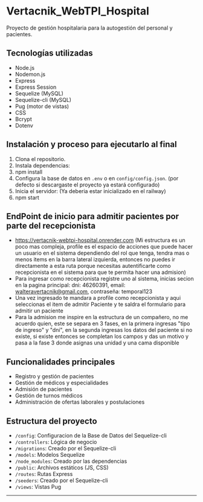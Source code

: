 # Vertacnik_WebTPI_Hospital

Proyecto de gestión hospitalaria para la autogestión del personal y pacientes.

## Tecnologías utilizadas
- Node.js
- Nodemon.js
- Express
- Express Session
- Sequelize (MySQL)
- Sequelize-cli (MySQL)
- Pug (motor de vistas)
- CSS
- Bcrypt
- Dotenv

## Instalación y proceso para ejecutarlo al final
1. Clona el repositorio.
2. Instala dependencias:
3. npm install
4. Configura la base de datos en `.env` o en `config/config.json`. (por defecto si descargaste el proyecto ya estará configurado)
5. Inicia el servidor: (Ya deberia estar inicializado en el railway)
6. npm start

## EndPoint de inicio para admitir pacientes por parte del recepcionista
- https://vertacnik-webtpi-hospital.onrender.com (Mi estructura es un poco mas compleja, profile es el espacio de acciones que puede hacer un usuario en el sistema dependiendo del rol que tenga, tendra mas o menos items en la barra lateral izquierda, entonces no puedes ir directamente a esta ruta porque necesitas autentificarte como recepcionista en el sistema para que te permita hacer una admision)
- Para ingresar como recepcionista registre uno al sistema, inicias secion en la pagina principal:
        dni: 46260391, 
        email: walteravertacnik@gmail.com, 
        contraseña: temporal123
- Una vez ingresado te mandara a profile como recepcionista y aqui seleccionas el item de admitir Paciente y te saldra el formulario para admitir un paciente
- Para la admision me inspire en la estructura de un compañero, no me acuerdo quien, este se separa en 3 fases, en la primera ingresas "tipo de ingreso" y "dni", en la segunda ingresas los datos del paciente si no existe, si existe entonces se completan los campos y das un motivo y pasa a la fase 3 donde asignas una unidad y una cama disponible

## Funcionalidades principales
- Registro y gestión de pacientes
- Gestión de médicos y especialidades
- Admisión de pacientes
- Gestión de turnos médicos
- Administración de ofertas laborales y postulaciones

## Estructura del proyecto
- `/config`: Configuracion de la Base de Datos del Sequelize-cli
- `/controllers`: Lógica de negocio
- `/migrations`: Creado por el Sequelize-cli
- `/models`: Modelos Sequelize
- `/node_modules`: Creado por las dependencias
- `/public`: Archivos estáticos (JS, CSS)
- `/routes`: Rutas Express
- `/seeders`: Creado por el Sequelize-cli
- `/views`: Vistas Pug

---


